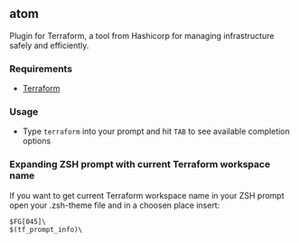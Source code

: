 ## atom

Plugin for Terraform, a tool from Hashicorp for managing infrastructure safely and efficiently.

### Requirements

 * [Terraform](https://terraform.io/)

### Usage

 * Type `terraform` into your prompt and hit `TAB` to see available completion options

### Expanding ZSH prompt with current Terraform workspace name

If you want to get current Terraform workspace name in your ZSH prompt open 
your .zsh-theme file and in a choosen place insert:

```
$FG[045]\
$(tf_prompt_info)\
```
